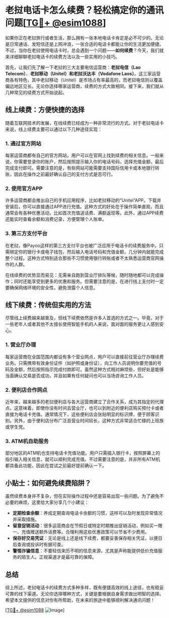 # 老挝电话卡怎么续费？轻松搞定你的通讯问题[[TG💪+ @esim1088](https://t.me/s/esim1088)]

如果你正在老挝旅行或者生活，那么拥有一张本地电话卡肯定是必不可少的。无论是日常通话、发短信还是上网冲浪，一张合适的电话卡都能让你的生活更加便捷。不过，当你在老挝使用电话卡时，总会遇到一个问题——**如何续费**？今天，我们就来详细聊聊老挝电话卡的续费方法以及一些实用的小技巧。

首先，让我们先了解一下老挝的三大主要电信运营商：**老挝电信（Lao Telecom）**、**老挝移动（Unitel）**和**老挝沃达丰（Vodafone Laos）**。这三家运营商各有特色，其中老挝移动（Unitel）是市场占有率最高的，而老挝电信则以覆盖偏远地区见长。无论你选择哪家运营商，续费的方式大致相同。接下来，我们就从几种常见的续费方式开始说起。

## 线上续费：方便快捷的选择

随着互联网技术的发展，在线续费已经成为一种非常流行的方式。对于老挝电话卡来说，线上续费主要可以通过以下几种途径实现：

### 1. **通过官方网站**
每家运营商都有自己的官方网站，用户可以在官网上找到续费的相关信息。一般来说，你需要登录你的账户，然后按照提示输入你的电话号码，选择充值金额，最后完成支付即可。需要注意的是，有些网站可能需要支持国际信用卡或本地银行转账，因此在操作之前最好确认自己的支付方式是否可行。

### 2. **使用官方APP**
许多运营商都会推出自己的手机应用程序，比如老挝移动的“Unitel”APP。下载并安装后，你可以直接通过APP进行充值。这种方式的好处在于操作简单直观，而且通常会有各种优惠活动，比如首次充值送话费、满额返现等。此外，通过APP续费还能实时查看余额和消费记录，方便管理个人账单。

### 3. **第三方支付平台**
在老挝，像Payoo这样的第三方支付平台也被广泛应用于电话卡的续费服务中。只需绑定你的银行卡或电子钱包，然后输入电话号码和充值金额，几分钟内就能完成整个过程。这种方式特别适合那些不习惯使用银行转账或者不太熟悉运营商官网操作的人群。

在线续费的优势显而易见：无需亲自跑到营业厅排队等候，随时随地都可以完成操作；同时还能享受到更多的优惠和服务。但需要注意的是，在进行线上支付时一定要确保网络环境的安全性，避免泄露个人信息。

## 线下续费：传统但实用的方法

尽管线上续费越来越普及，但线下续费依然是许多人首选的方式之一。毕竟，对于一些老年人或者其他不太擅长使用智能手机的人来说，面对面的服务更让人感到安心。

### 1. **营业厅办理**
每家运营商在全国范围内都设有多个营业网点，用户可以直接前往营业厅办理续费业务。只需携带有效身份证件（如护照或身份证），向工作人员说明你要充值的号码及金额，然后按照指示完成付款即可。虽然这种方式相对麻烦些，但好处是能够当面确认交易是否成功，并且如果有任何疑问也可以当场咨询工作人员。

### 2. **便利店合作网点**
近年来，越来越多的老挝便利店与各大运营商建立了合作关系，成为其指定的代理点。这意味着，即使你没有时间去营业厅，也可以到附近的便利店购买预付卡或者直接为电话卡充值。通常情况下，这些便利店会张贴明显的标识牌，便于顾客识别。另外，由于便利店分布广泛且营业时间较长，这种方式非常适合忙碌的上班族或学生党。

### 3. **ATM机自助服务**
部分地区的ATM机也支持电话卡充值功能。用户只需插入银行卡，按照屏幕上的指引输入相关信息，就可以顺利完成充值。不过需要注意的是，并非所有ATM机都具备此功能，因此在尝试之前最好提前确认一下。

## 小贴士：如何避免续费陷阱？

虽然续费本身并不复杂，但在实际操作过程中还是容易出现一些问题。为了避免不必要的麻烦，这里给大家分享几个小建议：

- **定期检查余额**：养成定期查询电话卡余额的习惯，这样可以及时发现异常情况并采取措施。
- **留意促销活动**：很多运营商会在节假日或特定时期推出促销活动，例如买一赠一、充值赠送额外话费等。合理利用这些优惠政策可以节省不少费用。
- **保存好交易凭证**：无论是线上还是线下续费，都要妥善保存相关凭证，以便日后查询或投诉时有据可查。
- **警惕诈骗信息**：不要轻信来历不明的信息来源，尤其是声称能提供低价充值服务的陌生人。正规渠道才是最可靠的保障。

## 总结

综上所述，老挝电话卡的续费方式多种多样，既有便捷高效的线上途径，也有稳妥可靠的线下渠道。无论你选择哪种方式，关键是要根据自身需求做出明智的选择。希望本文提供的信息对你有所帮助，在未来的旅途中能够顺利解决通讯问题！

[[TG💪+ @esim1088](https://t.me/s/esim1088) ![Image](https://i.postimg.cc/4NQfJmqS/Snipaste-2025-05-13-00-14-12.png)]